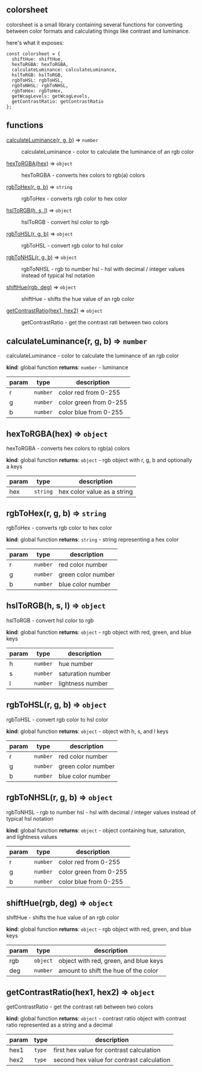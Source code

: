 ## colorsheet

colorsheet is a small library containing several functions for converting between color formats and calculating things like contrast and luminance.

here's what it exposes:

```
const colorsheet = {
  shiftHue: shiftHue,
  hexToRGBA: hexToRGBA,
  calculateLuminance: calculateLuminance,
  hslToRGB: hslToRGB,
  rgbToHSL: rgbToHSL,
  rgbToNHSL: rgbToNHSL,
  rgbToHex: rgbToHex,
  getWcagLevels: getWcagLevels,
  getContrastRatio: getContrastRatio
};
```

## functions

<dl>
<dt><a href="#calculateLuminance">calculateLuminance(r, g, b)</a> ⇒ <code>number</code></dt>
<dd><p>calculateLuminance - color to calculate the luminance of an rgb color</p>
</dd>
<dt><a href="#hexToRGBA">hexToRGBA(hex)</a> ⇒ <code>object</code></dt>
<dd><p>hexToRGBA - converts hex colors to rgb(a) colors</p>
</dd>
<dt><a href="#rgbToHex">rgbToHex(r, g, b)</a> ⇒ <code>string</code></dt>
<dd><p>rgbToHex - converts rgb color to hex color</p>
</dd>
<dt><a href="#hslToRGB">hslToRGB(h, s, l)</a> ⇒ <code>object</code></dt>
<dd><p>hslToRGB - convert hsl color to rgb</p>
</dd>
<dt><a href="#rgbToHSL">rgbToHSL(r, g, b)</a> ⇒ <code>object</code></dt>
<dd><p>rgbToHSL - convert rgb color to hsl color</p>
</dd>
<dt><a href="#rgbToNHSL">rgbToNHSL(r, g, b)</a> ⇒ <code>object</code></dt>
<dd><p>rgbToNHSL - rgb to number hsl - hsl with decimal / integer values instead of typical hsl notation</p>
</dd>
<dt><a href="#shiftHue">shiftHue(rgb, deg)</a> ⇒ <code>object</code></dt>
<dd><p>shiftHue - shifts the hue value of an rgb color</p>
</dd>
<dt><a href="#getContrastRatio">getContrastRatio(hex1, hex2)</a> ⇒ <code>object</code></dt>
<dd><p>getContrastRatio - get the contrast rati between two colors</p>
</dd>
</dl>

<a name="calculateLuminance"></a>

## calculateLuminance(r, g, b) ⇒ <code>number</code>
calculateLuminance - color to calculate the luminance of an rgb color

**kind**: global function
**returns**: <code>number</code> - luminance

| param | type | description |
| --- | --- | --- |
| r | <code>number</code> | color red from 0-255 |
| g | <code>number</code> | color green from 0-255 |
| b | <code>number</code> | color blue from 0-255 |

<a name="hexToRGBA"></a>

## hexToRGBA(hex) ⇒ <code>object</code>
hexToRGBA - converts hex colors to rgb(a) colors

**kind**: global function
**returns**: <code>object</code> - rgb object with r, g, b and optionally a keys

| param | type | description |
| --- | --- | --- |
| hex | <code>string</code> | hex color value as a string |

<a name="rgbToHex"></a>

## rgbToHex(r, g, b) ⇒ <code>string</code>
rgbToHex - converts rgb color to hex color

**kind**: global function
**returns**: <code>string</code> - string representing a hex color

| param | type | description |
| --- | --- | --- |
| r | <code>number</code> | red color number |
| g | <code>number</code> | green color number |
| b | <code>number</code> | blue color number |

<a name="hslToRGB"></a>

## hslToRGB(h, s, l) ⇒ <code>object</code>
hslToRGB - convert hsl color to rgb

**kind**: global function
**returns**: <code>object</code> - rgb object with red, green, and blue keys

| param | type | description |
| --- | --- | --- |
| h | <code>number</code> | hue number |
| s | <code>number</code> | saturation number |
| l | <code>number</code> | lightness number |

<a name="rgbToHSL"></a>

## rgbToHSL(r, g, b) ⇒ <code>object</code>
rgbToHSL - convert rgb color to hsl color

**kind**: global function
**returns**: <code>object</code> - object with h, s, and l keys

| param | type | description |
| --- | --- | --- |
| r | <code>number</code> | red color number |
| g | <code>number</code> | green color number |
| b | <code>number</code> | blue color number |

<a name="rgbToNHSL"></a>

## rgbToNHSL(r, g, b) ⇒ <code>object</code>
rgbToNHSL - rgb to number hsl - hsl with decimal / integer values instead of typical hsl notation

**kind**: global function
**returns**: <code>object</code> - object containing hue, saturation, and lightness values

| param | type | description |
| --- | --- | --- |
| r | <code>number</code> | color red from 0-255 |
| g | <code>number</code> | color green from 0-255 |
| b | <code>number</code> | color blue from 0-255 |

<a name="shiftHue"></a>

## shiftHue(rgb, deg) ⇒ <code>object</code>
shiftHue - shifts the hue value of an rgb color

**kind**: global function
**returns**: <code>object</code> - rgb object with red, green, and blue keys

| param | type | description |
| --- | --- | --- |
| rgb | <code>object</code> | object with red, green, and blue keys |
| deg | <code>number</code> | amount to shift the hue of the color |

<a name="getContrastRatio"></a>

## getContrastRatio(hex1, hex2) ⇒ <code>object</code>
getContrastRatio - get the contrast rati between two colors

**kind**: global function
**returns**: <code>object</code> - contrast ratio object with contrast ratio represented as a string and a decimal

| param | type | description |
| --- | --- | --- |
| hex1 | <code>type</code> | first hex value for contrast calculation |
| hex2 | <code>type</code> | second hex value for contrast calculation |
